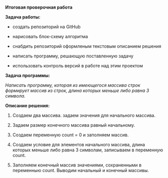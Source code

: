__Итоговая проверочная работа__

__Задача работы:__

* создать репозиторий на GitHub

* нарисовать блок-схему алгоритма

* снабдить репозиторий оформленым текстовым описанием решения

* написать программу, решающую поставленную задачу

* использовать контроль версий в работе над этим проектом

__Задача программы:__

_Написать программу, которая из имеющегося массива строк формирует массив из строк, длина которых меньше либо равна 3 символа._


__Описание решения:__


1. Создаем два массива. задаем значения для начального массива.

2. Задаем размер конечного массива равный начальному.

3. Создаем переменную count = 0 и заполняем массив.

4. Создаем условие для элементов начального массива, длина которых меньше либо равна 3 символам, записываем в переменную count.

5. Заполняем конечный массив значениями, сохраненными в переменныю count.
Выводим начальный и конечный массивы.
 

